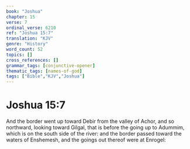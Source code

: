 ```yaml
---
book: "Joshua"
chapter: 15
verse: 7
ordinal_verse: 6210
ref: "Joshua 15:7"
translation: "KJV"
genre: "History"
word_count: 52
topics: []
cross_references: []
grammar_tags: [conjunctive-opener]
thematic_tags: [names-of-god]
tags: ["Bible","KJV","Joshua"]
---
```


# Joshua 15:7

And the border went up toward Debir from the valley of Achor, and so northward, looking toward Gilgal, that is before the going up to Adummim, which is on the south side of the river: and the border passed toward the waters of Enshemesh, and the goings out thereof were at Enrogel:
